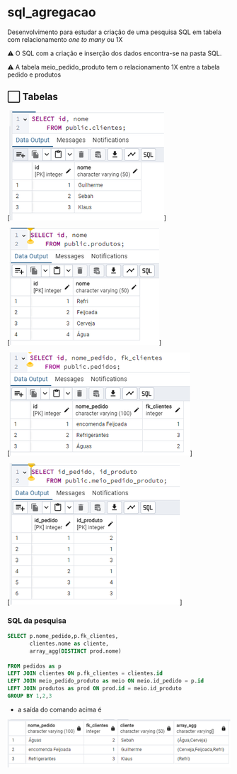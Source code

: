 # sql_agregacao

Desenvolvimento para estudar a criação de uma pesquisa SQL em tabela com relacionamento _one to many_ ou 1X

⚠️ O SQL com a criação e inserção dos dados encontra-se na pasta SQL.

⚠️ A tabela meio_pedido_produto tem o relacionamento 1X entre a tabela pedido e produtos

## ⬜ Tabelas

[![TABELA CLIENTES](./img/clientes.png)]

[![TABELA PRODUTOS](./img/produtos.png)]

[![TABELA PEDIDOS](./img/pedidos.png)]

[![TABELA MEIO](./img/meio.png)]

### SQL da pesquisa

```sql
SELECT p.nome_pedido,p.fk_clientes,
	   clientes.nome as cliente,
	   array_agg(DISTINCT prod.nome)

FROM pedidos as p
LEFT JOIN clientes ON p.fk_clientes = clientes.id
LEFT JOIN meio_pedido_produto as meio ON meio.id_pedido = p.id
LEFT JOIN produtos as prod ON prod.id = meio.id_produto
GROUP BY 1,2,3
```

- a saída do comando acima é

![RESULTADO DA PESQUISA ACIMA](./img/resultado_pesquisa.png)
